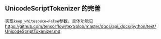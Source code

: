 ## UnicodeScriptTokenizer 的完善
实现`keep_whitespace=False`参数。具体功能见 https://github.com/tensorflow/text/blob/master/docs/api_docs/python/text/UnicodeScriptTokenizer.md